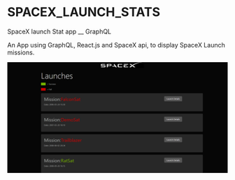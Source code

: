 # SPACEX_LAUNCH_STATS
 SpaceX launch Stat app __ GraphQL

An App using GraphQL, React.js and SpaceX api, to display SpaceX Launch missions.

<img src='img/1.PNG' />
<br />
<img src='img/2.PNG />